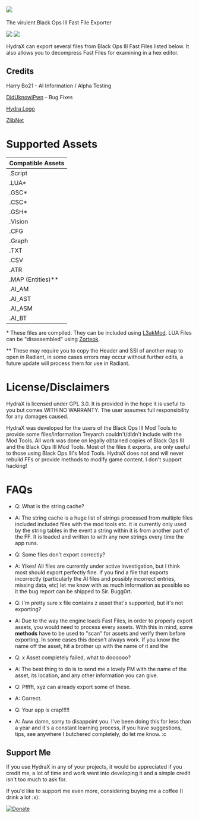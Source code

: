 # ![](https://i.imgur.com/1dyZzhy.png)

The virulent Black Ops III Fast File Exporter

![](https://img.shields.io/github/downloads-pre/Scobalula/HydraX/total.svg) ![](https://img.shields.io/github/license/Scobalula/HydraX.svg)

HydraX can export several files from Black Ops III Fast Files listed below. It also allows you to decompress Fast Files for examining in a hex editor.

## Credits

Harry Bo21 - AI Information / Alpha Testing

[DidUknowiPwn](https://github.com/DidUknowiPwn) - Bug Fixes

[Hydra Logo](https://www.kisspng.com/png-hercules-and-the-lernaean-hydra-hydra-bay-the-pira-1770604/)

[ZlibNet](https://github.com/gdalsnes/zlibnet)


# Supported Assets

| Compatible Assets |
| ----------------- |
| .Script           |
| .LUA*             |
| .GSC*             |
| .CSC*             |
| .GSH*             |
| .Vision           |
| .CFG              |
| .Graph            |
| .TXT              |
| .CSV              |
| .ATR              |
| .MAP (Entities)** |
| .AI_AM            |
| .AI_AST           |
| .AI_ASM           |
| .AI_BT            |

\* These files are compiled. They can be included using [L3akMod](http://phabricator.aviacreations.com/w/black_ops_3/lua_%28lui%29/). LUA Files can be "disassembled" using [Zorteok](http://phabricator.aviacreations.com/w/black_ops_3/lua_%28lui%29/zorteok/).

\** These may require you to copy the Header and SSI of another map to open in Radiant, in some cases errors may occur without further edits, a future update will process them for use in Radiant.

# License/Disclaimers

HydraX is licensed under GPL 3.0. It is provided in the hope it is useful to you but comes WITH NO WARRANTY. The user assumes full responsibility for any damages caused.

HydraX was developed for the users of the Black Ops III Mod Tools to provide some files/information Treyarch couldn't/didn't include with the Mod Tools. All work was done on legally obtained copies of Black Ops III and the Black Ops III Mod Tools. Most of the files it exports, are only useful to those using Black Ops III's Mod Tools. HydraX does not and will never rebuild FFs or provide methods to modify game content. I don't support hacking!

# FAQs

- Q: What is the string cache?
- A: The string cache is a huge list of strings processed from multiple files included included files with the mod tools etc. it is currently only used by the string tables in the event a string within it is from another part of the FF. It is loaded and written to with any new strings every time the app runs.

- Q: Some files don't export correctly?
- A: Yikes! All files are currently under active investigation, but I think most should export perfectly fine. If you find a file that exports incorrectly (particularly the AI files and possibly incorrect entries, missing data, etc) let me know with as much information as possible so it the bug report can be shipped to Sir. Bugg0rt.


- Q: I'm pretty sure x file contains z asset that's supported, but it's not exporting?
- A: Due to the way the engine loads Fast Files, in order to properly export assets, you would need to process every assets. With this in mind, some **methods** have to be used to "scan" for assets and verify them before exporting. In some cases this doesn't always work. If you know the name off the asset, hit a brother up with the name of it and the 


- Q: x Asset completely failed, what to doooooo?
- A: The best thing to do is to send me a lovely PM with the name of the asset, its location, and any other information you can give.

- Q: Pfffft, xyz can already export some of these.
- A: Correct. 

- Q: Your app is crap!!!!!
- A: Aww damn, sorry to disappoint you. I've been doing this for less than a year and it's a constant learning process, if you have suggestions, tips, see anywhere I butchered completely, do let me know. :c

## Support Me

If you use HydraX in any of your projects, it would be appreciated if you credit me, a lot of time and work went into developing it and a simple credit isn't too much to ask for.

If you'd like to support me even more, considering buying me a coffee (I drink a lot :x):

[![Donate](https://img.shields.io/badge/Donate-Buy%20Me%20a%20Coffee-yellow.svg)](https://www.buymeacoffee.com/Scobalula)
